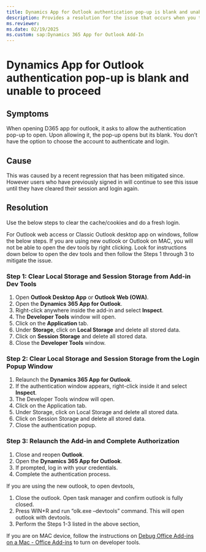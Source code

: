 ```yaml
---
title: Dynamics App for Outlook authentication pop-up is blank and unable to proceed
description: Provides a resolution for the issue that occurs when you try to sign in to Dynamics 365 App for Outlook.
ms.reviewer: 
ms.date: 02/19/2025
ms.custom: sap:Dynamics 365 App for Outlook Add-In
---
```

# Dynamics App for Outlook authentication pop-up is blank and unable to proceed

## Symptoms

When opening D365 app for outlook, it asks to allow the authentication pop-up to open. Upon allowing it, the pop-up opens but its blank. You don’t have the option to choose the account to authenticate and login.

## Cause

This was caused by a recent regression that has been mitigated since. However users who have previously signed in will continue to see this issue until they have cleared their session and login again.

## Resolution

Use the below steps to clear the cache/cookies and do a fresh login.

For Outlook web access or Classic Outlook desktop app on windows, follow the below steps. If you are using new outlook or Outlook on MAC, you will not be able to open the dev tools by right clicking. Look for instructions down below to open the dev tools and then follow the Steps 1 through 3 to mitigate the issue.

### Step 1: Clear Local Storage and Session Storage from Add-in Dev Tools

1. Open **Outlook Desktop App** or **Outlook Web (OWA)**.
2. Open the **Dynamics 365 App for Outlook**.
3. Right-click anywhere inside the add-in and select **Inspect**.
4. The **Developer Tools** window will open.
5. Click on the **Application** tab.
6. Under **Storage**, click on **Local Storage** and delete all stored data.
7. Click on **Session Storage** and delete all stored data.
8. Close the **Developer Tools** window.

### Step 2: Clear Local Storage and Session Storage from the Login Popup Window

1. Relaunch the **Dynamics 365 App for Outlook**.
2. If the authentication window appears, right-click inside it and select **Inspect**.
3. The Developer Tools window will open.
4. Click on the Application tab.
5. Under Storage, click on Local Storage and delete all stored data.
6. Click on Session Storage and delete all stored data.
7. Close the authentication popup.

### Step 3: Relaunch the Add-in and Complete Authorization

1. Close and reopen **Outlook**.
2. Open the **Dynamics 365 App for Outlook**.
3. If prompted, log in with your credentials.
4. Complete the authentication process.

If you are using the new outlook, to open devtools,

1. Close the outlook. Open task manager and confirm outlook is fully closed.
2. Press WIN+R and run “olk.exe –devtools” command. This will open outlook with devtools.
3. Perform the Steps 1-3 listed in the above section,

If you are on MAC device, follow the instructions on [Debug Office Add-ins on a Mac - Office Add-ins](/office/dev/add-ins/testing/debug-office-add-ins-on-ipad-and-mac#debugging-with-safari-web-inspector-on-a-mac) to turn on developer tools.
